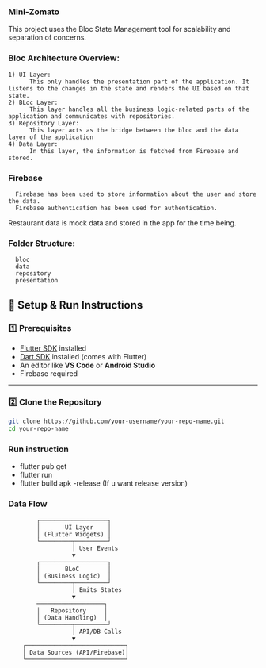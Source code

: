 ### Mini-Zomato

This project uses the Bloc State Management tool for scalability and separation of concerns.

### Bloc Architecture Overview:

    1) UI Layer:
          This only handles the presentation part of the application. It listens to the changes in the state and renders the UI based on that state.
    2) BLoc Layer:
          This layer handles all the business logic-related parts of the application and communicates with repositories.
    3) Repository Layer:
          This layer acts as the bridge between the bloc and the data layer of the application
    4) Data Layer:
          In this layer, the information is fetched from Firebase and stored.

  ### Firebase
      Firebase has been used to store information about the user and store the data.
      Firebase authentication has been used for authentication.
  Restaurant data is mock data and stored in the app for the time being.

  ### Folder Structure:
      bloc
      data
      repository
      presentation

  ## 🚀 Setup & Run Instructions

### 1️⃣ Prerequisites
- [Flutter SDK](https://flutter.dev/docs/get-started/install) installed
- [Dart SDK](https://dart.dev/get-dart) installed (comes with Flutter)
- An editor like **VS Code** or **Android Studio**
- Firebase required
---

### 2️⃣ Clone the Repository
```bash
git clone https://github.com/your-username/your-repo-name.git
cd your-repo-name
```

### Run instruction
  - flutter pub get
  - flutter run
  - flutter build apk -release (If u want release version)

### Data Flow
            ┌───────────────────┐
            │       UI Layer    │
            │ (Flutter Widgets) │
            └─────────┬─────────┘
                      │ User Events
                      ▼
            ┌───────────────────┐
            │       BLoC        │
            │ (Business Logic)  │
            └─────────┬─────────┘
                      │ Emits States
                      ▼
            ───────────────────┐
            │   Repository     │
            │ (Data Handling)  │
            └─────────┬─────────┘
                      │ API/DB Calls
                      ▼
        ┌────────────────────────────┐
        │ Data Sources (API/Firebase)│
        └────────────────────────────┘



  
      
